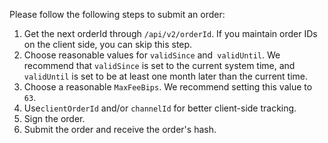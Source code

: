 Please follow the following steps to submit an order:

1. Get the next orderId through `/api/v2/orderId`. If you maintain order IDs on the client side, you can skip this step.
1. Choose reasonable values for `validSince` and` validUntil`. We recommend that `validSince` is set to the current system time, and `validUntil` is set to be at least one month later than the current time.
1. Choose a reasonable `MaxFeeBips`. We recommend setting this value to `63`.
1. Use`clientOrderId` and/or `channelId` for better client-side tracking.
1. Sign the order.
1. Submit the order and receive the order's hash.
